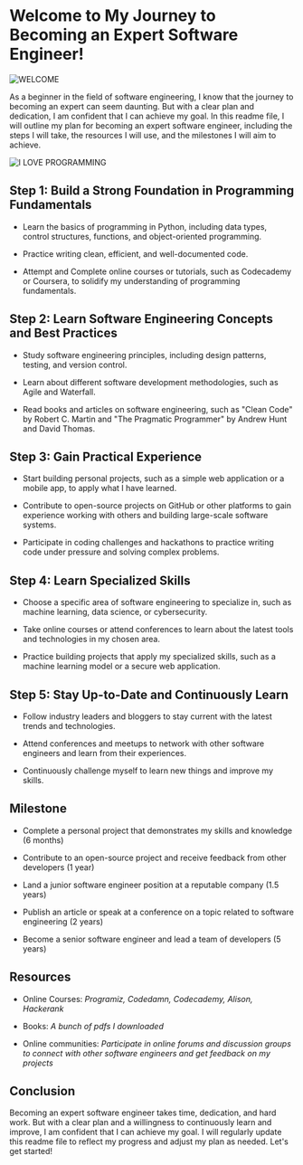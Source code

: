 # Welcome to My Journey to Becoming an Expert Software Engineer!

![WELCOME](https://i.pinimg.com/originals/ff/81/de/ff81dee1dcdd40d560569fe2ae94b6d3.gif)

As a beginner in the field of software engineering, I know that the journey to becoming an expert can seem daunting. But with a clear plan and dedication, I am confident that I can achieve my goal. In this readme file, I will outline my plan for becoming an expert software engineer, including the steps I will take, the resources I will use, and the milestones I will aim to achieve.

![I LOVE PROGRAMMING](https://4.bp.blogspot.com/-LInxR3KRtSs/XFx3c4K4RFI/AAAAAAAAgpY/flcekx9deTYEH59n62lbeoNuiC2S4GhEACLcBGAs/s400/I%2BLove%2BProgramming%2B%2528Animated%2BGIF%2529.gif) 

## Step 1: Build a Strong Foundation in Programming Fundamentals

- Learn the basics of programming in Python, including data types, control structures, functions, and object-oriented programming.

- Practice writing clean, efficient, and well-documented code.

- Attempt and Complete online courses or tutorials, such as Codecademy or Coursera, to solidify my understanding of programming fundamentals.

## Step 2: Learn Software Engineering Concepts and Best Practices

- Study software engineering principles, including design patterns, testing, and version control.

- Learn about different software development methodologies, such as Agile and Waterfall.

- Read books and articles on software engineering, such as "Clean Code" by Robert C. Martin and "The Pragmatic Programmer" by Andrew Hunt and David Thomas.

## Step 3: Gain Practical Experience

- Start building personal projects, such as a simple web application or a mobile app, to apply what I have learned.

- Contribute to open-source projects on GitHub or other platforms to gain experience working with others and building large-scale software systems.

- Participate in coding challenges and hackathons to practice writing code under pressure and solving complex problems.

## Step 4: Learn Specialized Skills

- Choose a specific area of software engineering to specialize in, such as machine learning, data science, or cybersecurity.

- Take online courses or attend conferences to learn about the latest tools and technologies in my chosen area.

- Practice building projects that apply my specialized skills, such as a machine learning model or a secure web application.

## Step 5: Stay Up-to-Date and Continuously Learn

- Follow industry leaders and bloggers to stay current with the latest trends and technologies.

- Attend conferences and meetups to network with other software engineers and learn from their experiences.

- Continuously challenge myself to learn new things and improve my skills.

## Milestone 

- Complete a personal project that demonstrates my skills and knowledge (6 months)

- Contribute to an open-source project and receive feedback from other developers (1 year)

- Land a junior software engineer position at a reputable company (1.5 years)

- Publish an article or speak at a conference on a topic related to software engineering (2 years)

- Become a senior software engineer and lead a team of developers (5 years)

## Resources

- Online Courses: *Programiz, Codedamn, Codecademy, Alison, Hackerank*

- Books: *A bunch of pdfs I downloaded*

- Online communities: *Participate in online forums and discussion groups to connect with other software engineers and get feedback on my projects*

## Conclusion

Becoming an expert software engineer takes time, dedication, and hard work. But with a clear plan and a willingness to continuously learn and improve, I am confident that I can achieve my goal. I will regularly update this readme file to reflect my progress and adjust my plan as needed. Let's get started!

<!---
Pymathpro/Pymathpro is a ✨ special ✨ repository because its `README.md` (this file) appears on your GitHub profile.
You can click the Preview link to take a look at your changes.
--->
